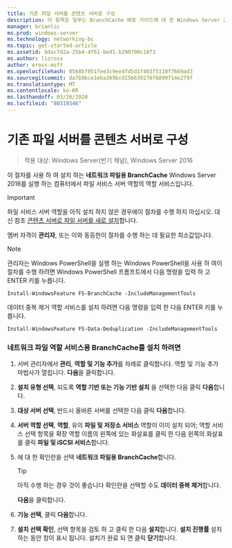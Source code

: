```yaml
---
title: 기존 파일 서버를 콘텐츠 서버로 구성
description: 이 항목은 일부는 BranchCache 배포 가이드에 대 한 Windows Server 2016, 지사에 WAN 대역폭 사용량을 최적화 하기 위해 분산 및 호스트 캐시 모드로 BranchCache를 배포 하는 방법을 보여 주는
manager: brianlic
ms.prod: windows-server
ms.technology: networking-bc
ms.topic: get-started-article
ms.assetid: bdac7d2a-25b4-4f61-bed1-b290700c18f3
ms.author: lizross
author: eross-msft
ms.openlocfilehash: 0568bf051fee3c9ee4fd5d1f403f5110f7669ad3
ms.sourcegitcommit: da7b9bce1eba369bcd156639276f6899714e279f
ms.translationtype: MT
ms.contentlocale: ko-KR
ms.lasthandoff: 03/26/2020
ms.locfileid: "80319346"
---
```

# <a name="configure-an-existing-file-server-as-a-content-server"></a>기존 파일 서버를 콘텐츠 서버로 구성

>적용 대상: Windows Server(반기 채널), Windows Server 2016

이 절차를 사용 하 여 설치 하는 **네트워크 파일용 BranchCache** Windows Server 2016를 실행 하는 컴퓨터에서 파일 서비스 서버 역할의 역할 서비스입니다.  
  
> [!IMPORTANT]  
> 파일 서비스 서버 역할을 아직 설치 하지 않은 경우에이 절차를 수행 하지 마십시오. 대신 참조 [콘텐츠 서버로 파일 서버를 새로 설치](../../branchcache/deploy/Install-a-New-File-Server-as-a-Content-Server.md)합니다.  
  
멤버 자격이 **관리자**, 또는 이와 동등한이 절차를 수행 하는 데 필요한 최소값입니다.  
  
> [!NOTE]  
> 관리자는 Windows PowerShell을 실행 하는 Windows PowerShell을 사용 하 여이 절차를 수행 하려면 Windows PowerShell 프롬프트에서 다음 명령을 입력 하 고 ENTER 키를 누릅니다.  
>   
> `Install-WindowsFeature FS-BranchCache -IncludeManagementTools`  
>   
> 데이터 중복 제거 역할 서비스를 설치 하려면 다음 명령을 입력 한 다음 ENTER 키를 누릅니다.  
>   
> `Install-WindowsFeature FS-Data-Deduplication -IncludeManagementTools`  
  
### <a name="to-install-the-branchcache-for-network-files-role-service"></a>네트워크 파일 역할 서비스용 BranchCache를 설치 하려면  
  
1.  서버 관리자에서 **관리**, **역할 및 기능 추가**를 차례로 클릭합니다. 역할 및 기능 추가 마법사가 열립니다. **다음**을 클릭합니다.  
  
2.  **설치 유형 선택**, 되도록 **역할 기반 또는 기능 기반 설치** 을 선택한 다음 클릭 **다음**합니다.  
  
3.  **대상 서버 선택**, 반드시 올바른 서버를 선택한 다음 클릭 **다음**합니다.  
  
4.  **서버 역할 선택**,  **역할**, 유의 **파일 및 저장소 서비스** 역할이 이미 설치 되어; 역할 서비스 선택 항목을 확장 역할 이름의 왼쪽에 있는 화살표를 클릭 한 다음 왼쪽의 화살표를 클릭 **파일 및 iSCSI 서비스**합니다.  
  
5.  에 대 한 확인란을 선택 **네트워크 파일용 BranchCache**합니다.  
  
    > [!TIP]  
    > 아직 수행 하는 경우 것이 좋습니다 확인란을 선택할 수도 **데이터 중복 제거**합니다.  
  
    **다음**을 클릭합니다.  
  
6.  **기능 선택**, 클릭 **다음**합니다.  
  
7.  **설치 선택 확인**, 선택 항목을 검토 하 고 클릭 한 다음 **설치**합니다. **설치 진행률** 설치 하는 동안 창이 표시 됩니다. 설치가 완료 되 면 클릭 **닫기**합니다.  
  


